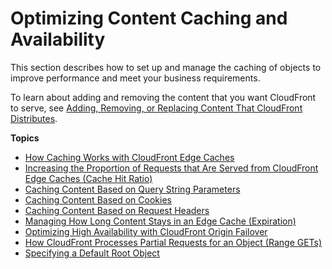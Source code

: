 # Optimizing Content Caching and Availability<a name="ConfiguringCaching"></a>

This section describes how to set up and manage the caching of objects to improve performance and meet your business requirements\.

To learn about adding and removing the content that you want CloudFront to serve, see [Adding, Removing, or Replacing Content That CloudFront Distributes](AddRemoveReplaceObjects.md)\.

**Topics**
+ [How Caching Works with CloudFront Edge Caches](cache-hit-ratio-explained.md)
+ [Increasing the Proportion of Requests that Are Served from CloudFront Edge Caches \(Cache Hit Ratio\)](cache-hit-ratio.md)
+ [Caching Content Based on Query String Parameters](QueryStringParameters.md)
+ [Caching Content Based on Cookies](Cookies.md)
+ [Caching Content Based on Request Headers](header-caching.md)
+ [Managing How Long Content Stays in an Edge Cache \(Expiration\)](Expiration.md)
+ [Optimizing High Availability with CloudFront Origin Failover](high_availability_origin_failover.md)
+ [How CloudFront Processes Partial Requests for an Object \(Range GETs\)](RangeGETs.md)
+ [Specifying a Default Root Object](DefaultRootObject.md)